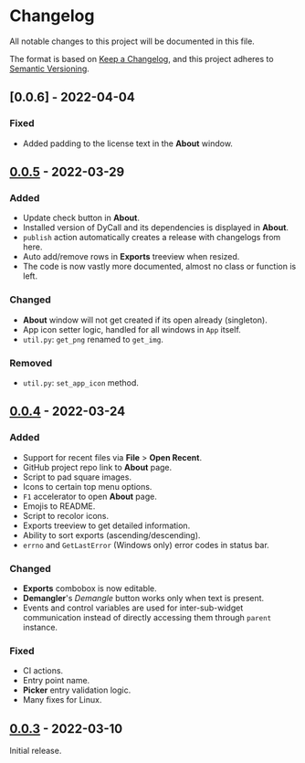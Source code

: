 # Changelog

All notable changes to this project will be documented in this file.

The format is based on [Keep a Changelog](https://keepachangelog.com/en/1.0.0/), and
this project adheres to [Semantic Versioning](https://semver.org/spec/v2.0.0.html).

## [0.0.6] - 2022-04-04

### Fixed

- Added padding to the license text in the **About** window.
## [0.0.5] - 2022-03-29

### Added

- Update check button in **About**.
- Installed version of DyCall and its dependencies is displayed in **About**.
- `publish` action automatically creates a release with changelogs from here.
- Auto add/remove rows in **Exports** treeview when resized.
- The code is now vastly more documented, almost no class or function is left.

### Changed

- **About** window will not get created if its open already (singleton).
- App icon setter logic, handled for all windows in `App` itself.
- `util.py`: `get_png` renamed to `get_img`.

### Removed

- `util.py`: `set_app_icon` method.

## [0.0.4] - 2022-03-24

### Added

- Support for recent files via **File** > **Open Recent**.
- GitHub project repo link to **About** page.
- Script to pad square images.
- Icons to certain top menu options.
- `F1` accelerator to open **About** page.
- Emojis to README.
- Script to recolor icons.
- Exports treeview to get detailed information.
- Ability to sort exports (ascending/descending).
- `errno` and `GetLastError` (Windows only) error codes in status bar.

### Changed

- **Exports** combobox is now editable.
- **Demangler**'s _Demangle_ button works only when text is present.
- Events and control variables are used for inter-sub-widget communication
  instead of directly accessing them through `parent` instance.

### Fixed

- CI actions.
- Entry point name.
- **Picker** entry validation logic.
- Many fixes for Linux.

## [0.0.3] - 2022-03-10

Initial release.

[0.0.5]: https://github.com/demberto/DyCall/compare/v0.0.4...v0.0.5
[0.0.4]: https://github.com/demberto/DyCall/compare/v0.0.3...v0.0.4
[0.0.3]: https://github.com/demberto/DyCall/releases/tag/v0.0.3
